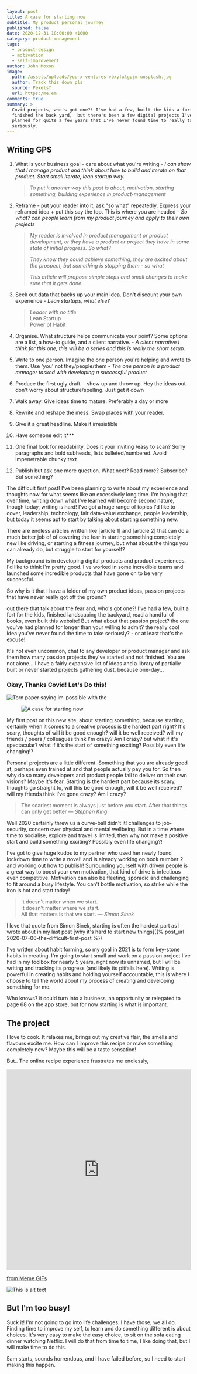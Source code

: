 ```yaml
---
layout: post
title: A case for starting now
subtitle: My product personal journey
published: false
date: 2020-12-31 18:00:00 +1000
category: product-management
tags:
  - product-design
  - motivation
  - self-improvement
author: John Moxon
image:
  path: /assets/uploads/you-x-ventures-vbxyfxlgpjm-unsplash.jpg
  author: Track this down pls
  source: Pexels?
  url: https:/me.em
comments: true
summary: >
  Covid projects, who's got one?! I've had a few, built the kids a fort,
  finished the back yard,  but there's been a few digital projects I've had
  planned for quite a few years that I've never found time to really take
  seriously.
---
```

## Writing GPS

1. What is your business goal - care about what you're writing - *I can show that I manage product and think about how to build and iterate on that product. Start small iterate, lean startup way.*

   > *To put it another way this post is about, motivation, starting something, building experience in product-management*
2. Reframe - put your reader into it, ask "so what" repeatedly. Express your reframed idea + put this say the top. This is where you are headed - *So what? can people learn from my product journey and apply to their own projects*

   > *My reader is involved in product management or product development, or they have a product or project they have in some state of initial progress. So what?*
   >
   > *They know they could achieve something, they are excited about the prospect, but something is stopping them - so what*
   >
   > *This article will propose simple steps and small changes to make sure that it gets done.*
3. Seek out data that backs up your main idea. Don't discount your own experience - *Lean startups, what else?*

   > *Leader with no title*\
   > Lean Startup\
   > Power of Habit
4. Organise. What structure helps communicate your point? Some options are a list, a how-to guide, and a client narrative. - *A client narrative I think for this one, this will be a series and this is really the short setup.*
5. Write to one person. Imagine the one person you're helping and wrote to them. Use 'you' not they/people/them - *The one person is a product manager tasked with developing a successful product*
6. Produce the first ugly draft. - show up and throw up. Hey the ideas out don't worry about structure/spelling. Just get it down
7. Walk away. Give ideas time to mature. Preferably a day or more
8. Rewrite and reshape the mess. Swap places with your reader.
9. Give it a great headline. Make it irresistible
10. Have someone edit it\*\**
11. One final look for readability. Does it your inviting /easy to scan? Sorry paragraphs and bold subheads, lists bulleted/numbered. Avoid impenetrable chunky text
12. Publish but ask one more question. What next? Read more? Subscribe? But something?

The difficult first post! I've been planning to write about my experience and thoughts now for what seems like an excessively long time. I'm hoping that over time, writing down what I've learned will become second nature, though today, writing is hard! I've got a huge range of topics I'd like to cover, leadership, technology, fair data-value exchange, people leadership, but today it seems apt to start by talking about starting something new.

There are endless articles written like [article 1] and [article 2] that can do a much better job of of covering the fear in starting something completely new like driving, or starting a fitness journey, but what about the things you can already do, but struggle to start for yourself?

My background is in developing digital products and product experiences. I'd like to think I'm pretty good. I've worked in some incredible teams and launched some incredible products that have gone on to be very successful. 

So why is it that I have a folder of my own product ideas, passion projects that have never really got off the ground?



 out there that talk about the fear and, who's got one?! I've had a few, built a fort for the kids, finished landscaping the backyard, read a handful of books, even built this website! But what about that passion project? the one you've had planned for longer than your willing to admit? the really cool idea you've never found the time to take seriously? - or at least that's the excuse!

It's not even uncommon, chat to any developer or product manager and ask them how many passion projects they've started and not finished. You are not alone... I have a fairly expansive list of ideas and a library of partially built or never started projects gathering dust, because one-day...

### Okay, Thanks Covid! Let's Do this!

![Torn paper saying im-possible with the ](/assets/uploads/pexels-andrew-wilus-5516221-cut.jpg "Photo by Andrew Wilus from Pexels")

<figure class="image is-3by2 lazyloaded" data-expand="-1">
  <img data-src="/assets/uploads/pexels-andrew-wilus-5516221.jpg?nf_resize=fit
&amp;w=790" data-lowsrc="/assets/uploads/pexels-andrew-wilus-5516221.jpg?nf_resize=fit&amp;w=100" alt="A case for starting now" class="blur-up lazyloaded" src="/assets/uploads/pexels-andrew-wilus-5516221.jpg?nf_resize=fit
&amp;w=790">
</figure>

My first post on this new site, about starting something, because starting, certainly when it comes to a creative process is the hardest part right? It's scary, thoughts of will it be good enough? will it be well received? will my friends / peers / colleagues think I'm crazy? Am I crazy? but what if it's spectacular? what if it's the start of something exciting? Possibly even life changing!?

Personal projects are a little different. Something that you are already good at, perhaps even trained at and that people actually pay you for. So then why do so many developers and product people fail to deliver on their own visions?  Maybe it's fear.  Starting is the hardest part because its scary, thoughts go straight to, will this be good enough, will it be well received? will my friends think I've gone crazy? Am I crazy?

> The scariest moment is always just before you start.
> After that things can only get better
> <cite>&mdash; Stephen King</cite>




Well 2020 certainly threw us a curve-ball didn't it! challenges to job-security, concern over physical and mental wellbeing. But in a time where time to socialise, explore and travel is limited, then why not make a positive start and build something exciting? Possibly even life changing?!

I've got to give huge kudos to my partner who used her newly found lockdown time to write a novel! and is already working on book number 2 and working out how to publish! Surrounding yourself with driven people is a great way to boost your own motivation, that kind of drive is infectious even competitive. Motivation can also be fleeting, sporadic and challenging to fit around a busy lifestyle. You can't bottle motivation, so strike while the iron is hot and start today!

> It doesn’t matter when we start. <br>
> It doesn’t matter where we start. <br>
> All that matters is that we start.
> <cite>&mdash; Simon Sinek</cite>

I love that quote from Simon Sinek, starting is often the hardest part as I wrote about in my last post \[why it's hard to start new things]({% post_url 2020-07-06-the-difficult-first-post %})

I've written about habit forming, so my goal in 2021 is to form key-stone habits in creating. I'm going to start small and work on a passion project I've had in my toolbox for nearly 5 years, right now its unnamed, but I will be writing and tracking its progress (and likely its pitfalls here). Writing is powerful in creating habits and holding yourself accountable, this is where I choose to tell the world about my process of creating and developing something for me.

Who knows? it could turn into a business, an opportunity or relegated to page 68 on the app store, but for now starting is what is important.

## The project

I love to cook. It relaxes me, brings out my creative flair, the smells and flavours excite me.  How can I improve this recipe or make something completely new?  Maybe this will be a taste sensation!

But.. The online recipe experience frustrates me endlessly,

<div style='position:relative; padding-bottom:calc(100.00% + 44px)'><iframe src='https://gfycat.com/ifr/MeaslyGrippingAmazontreeboa' frameborder='0' scrolling='no' width='100%' height='100%' style='position:absolute;top:0;left:0;' allowfullscreen></iframe></div><p><a href="https://gfycat.com/discover/meme-gifs">from Meme GIFs</a></p>

![This is alt text](/assets/uploads/you-x-ventures-vbxyfxlgpjm-unsplash.jpg "This is the title")

## But I'm too busy!

Suck it! I'm not going to go into life challenges.  I have those, we all do. Finding time to improve my self, to learn and do something different is about choices. It's very easy to make the easy choice, to sit on the sofa eating dinner watching Netflix. I will do that from time to time, I like doing that, but I will make time to do this.

5am starts, sounds horrendous, and I have failed before, so I need to start making this happen.
